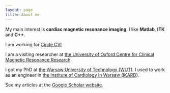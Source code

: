 ```yaml
---
layout: page
title: About me
---
```


My main interest is **cardiac magnetic resonance imaging**. I like **Matlab**, **ITK** and **C++**.

I am working for [Circle CVI](https://www.circlecvi.com)

I am a visiting researcher at [the University of Oxford Centre for Clinical Magnetic Resonance Research](http://www.ocmr.ox.ac.uk/).

I got my PhD at [the Warsaw University of Technology (WUT)](http://www.pw.edu.pl/engpw). I used to work as an engineer in [the Institute of Cardiology in Warsaw (IKARD)](http://www.ikard.pl/latest-news.html).

See my articles at the [Google Scholar website](https://scholar.google.co.uk/citations?user=wAEw_twAAAAJ).

